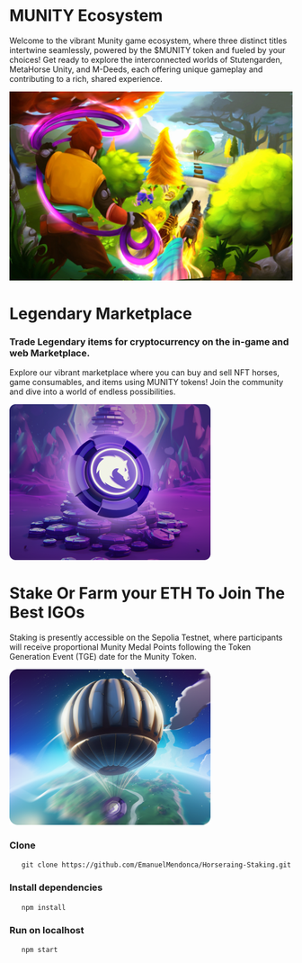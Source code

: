 # MUNITY Ecosystem

Welcome to the vibrant Munity game ecosystem, where three distinct titles intertwine seamlessly, powered by the $MUNITY token and fueled by your choices! Get ready to explore the interconnected worlds of Stutengarden, MetaHorse Unity, and M-Deeds, each offering unique gameplay and contributing to a rich, shared experience.

![alt text](public/MunityEco.jpg)

# Legendary Marketplace

### Trade Legendary items for cryptocurrency on the in-game and web Marketplace.

Explore our vibrant marketplace where you can buy and sell NFT horses, game consumables, and items using MUNITY tokens! Join the community and dive into a world of endless possibilities.

![alt text](public/Munityhub.png)

# Stake Or Farm your ETH To Join The Best IGOs

Staking is presently accessible on the Sepolia Testnet, where participants will receive proportional Munity Medal Points following the Token Generation Event (TGE) date for the Munity Token.

![alt text](public/staking.png)

### Clone

```
   git clone https://github.com/EmanuelMendonca/Horseraing-Staking.git
```

### Install dependencies

```
   npm install
```

### Run on localhost

```
   npm start
```
